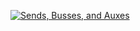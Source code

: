 [![Sends, Busses, and Auxes](https://img.youtube.com/vi/fBbzvmHlYTg/0.jpg)](https://youtu.be/fBbzvmHlYTg)
